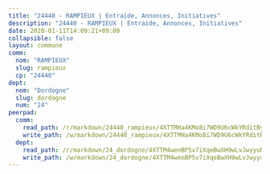 ```yaml
---
title: "24440 - RAMPIEUX | Entraide, Annonces, Initiatives"
description: "24440 - RAMPIEUX | Entraide, Annonces, Initiatives"
date: 2020-01-11T14:09:21+09:00
collapsible: false
layout: commune
comm:
  nom: "RAMPIEUX"
  slug: rampieux
  cp: "24440"
dept:
  nom: "Dordogne"
  slug: dordogne
  num: "24"
peerpad:
  comm:
    read_path: /r/markdown/24440_rampieux/4XTTMHa4KMo8i7WD9U6cWkYRditByww6wfSzv7KDwCRzUi2ne
    write_path: /w/markdown/24440_rampieux/4XTTMHa4KMo8i7WD9U6cWkYRditByww6wfSzv7KDwCRzUi2ne-K3TgThFhuMsELauvFsU8UGaYdwzM3V8ApYkN3k3Ec9F7nQZVv8mpUmQnRA3mzSPzsLKwjtGaBVduob56SjzsUrPSawv2cyq8W7uVVCsQjYc6Qq34UJoFjyZ8QxpZ2cy16bbU3zo4
  dept:
    read_path: /r/markdown/24_dordogne/4XTTM4wenBP5v7iXqeBwXH9wLvJwyyuNKzLxRyGzSZXmCuzgg
    write_path: /w/markdown/24_dordogne/4XTTM4wenBP5v7iXqeBwXH9wLvJwyyuNKzLxRyGzSZXmCuzgg-K3TgUusQQUSAmJPXozCTSBeqjqksxkVWGVxtHwEFrs5RuocQr8weKG2oQg7MVeg2F9Hhv7ggtBiBU8D9pdXEPa9M67VU3BzgAG9BCtQw3VY3Xcxk2YSegk3iUXMkpicGxxJr7mWp
---
```


